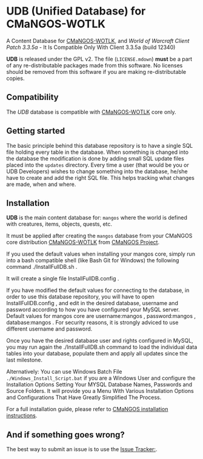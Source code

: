 UDB (Unified Database) for CMaNGOS-WOTLK
========================================
A Content Database for [CMaNGOS-WOTLK][10], and *World of Warcraft Client Patch
3.3.5a* - It Is Compatible Only With Client 3.3.5a (build 12340)

**UDB** is released under the GPL v2.  The file (`LICENSE.mdown`)
**must** be a part of any re-distributable packages made from this software.  No
licenses should be removed from this software if you are making re-distributable
copies.

Compatibility
-------------
The *UDB* database is compatible with [CMaNGOS-WOTLK][10] core only.

Getting started
---------------
The basic principle behind this database repository is to have a single SQL file
holding every table in the database. When something is changed into the database
the modification is done by adding small SQL update files placed into the `updates` directory.
Every time a user (that would be you or UDB Developers) wishes to change something into the database, he/she
have to create and add the right SQL file. This helps tracking what changes are made, when and where.

Installation
------------
**UDB** is the main content database for: `mangos` where the world is defined
with creatures, items, objects, quests, etc.

It must be applied after creating the `mangos` database from your CMaNGOS core distribution [CMaNGOS-WOTLK][10] from [CMaNGOS Project][11].

If you used the default values when installing your mangos core, simply run into a bash compatible shell (like Bash Git for Windows) the following command  ./InstallFullDB.sh .

It will create a single file  InstallFullDB.config .

If you have modified the default values for connecting to the database, in order to use this database repository, you will have to open  InstallFullDB.config , and edit in the desired database, username and password according to how you have configured your MySQL server. Default values for mangos core are  username:mangos ,  password:mangos ,  database:mangos . For security reasons, it is strongly adviced to use different username and password.

Once you have the desired database user and rights configured in MySQL, you may run again the  ./InstallFullDB.sh  command to load the individual data tables into your database, populate them and apply all updates since the last milestone.

Alternatively:
You can use Windows Batch File `./Windows_Install_Script.bat` if you are a Windows User and configure the Installation Options Setting Your MYSQL Database Names, Passwords and Source Folders. It will provide you a Menu With Various Installation Options and Configurations That Have Greatly Simplified The Process.

For a full installation guide, please refer to [CMaNGOS installation instructions][14].

And if something goes wrong?
----------------------------
The best way to submit an issue is to use the [Issue Tracker:][1].


[1]: https://github.com/unified-db/Database/issues/ "Issue Tracker"
[10]: https://github.com/cmangos/mangos-wotlk "CMaNGOS-WOTLK"
[11]: http://cmangos.net/ "CMaNGOS Project"
[14]: https://github.com/cmangos/issues/wiki/Installation-Instructions "CMaNGOS installation instructions"